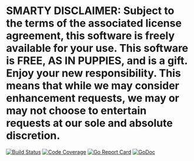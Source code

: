 # SMARTY DISCLAIMER: Subject to the terms of the associated license agreement, this software is freely available for your use. This software is FREE, AS IN PUPPIES, and is a gift. Enjoy your new responsibility. This means that while we may consider enhancement requests, we may or may not choose to entertain requests at our sole and absolute discretion.

[![Build Status](https://travis-ci.org/smartystreets/joyride.svg?branch=master)](https://travis-ci.org/smartystreets/joyride)
[![Code Coverage](https://codecov.io/gh/smartystreets/joyride/branch/master/graph/badge.svg)](https://codecov.io/gh/smartystreets/joyride)
[![Go Report Card](https://goreportcard.com/badge/github.com/smartystreets/joyride)](https://goreportcard.com/report/github.com/smartystreets/joyride)
[![GoDoc](https://godoc.org/github.com/smartystreets/joyride?status.svg)](http://godoc.org/github.com/smartystreets/joyride)
